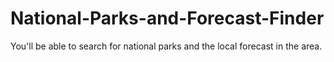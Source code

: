 # National-Parks-and-Forecast-Finder
You'll be able to search for national parks and the local forecast in the area.
